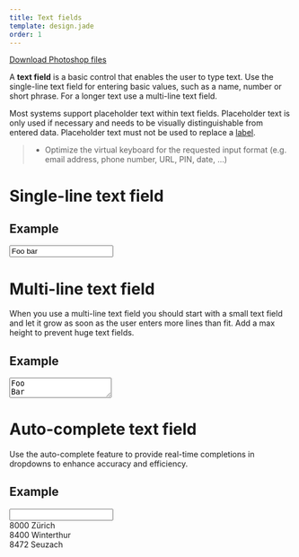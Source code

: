 ```yaml
---
title: Text fields
template: design.jade
order: 1
---
```


<a href="../psd/form.psd" class="download" >Download Photoshop files</a>

A **text field** is a basic control that enables the user to type text. Use the single-line text field for entering basic values, such as a name, number or short phrase. For a longer text use a multi-line text field.

Most systems support placeholder text within text fields. Placeholder text is only used if necessary and needs to be visually distinguishable from entered data. Placeholder text must not be used to replace a [label](http://design.axa.ch/design/components/form_elements/labels.html).

> - Optimize the virtual keyboard for the requested input format (e.g. email address, phone number, URL, PIN, date, ...)

<!--
## Character counter

To be defined
-->

# Single-line text field

## Example

<div style="max-width: 700px" >
  <input type="text" class="control control--input" value="Foo bar" />
</div>

# Multi-line text field

When you use a multi-line text field you should start with a small text field and let it grow
as soon as the user enters more lines than fit. Add a max height to prevent huge text fields.

## Example

<div style="max-width: 700px" >
  <textarea type="text" class="control control--textarea">Foo
Bar</textarea>
</div>

# Auto-complete text field

Use the auto-complete feature to provide real-time completions in dropdowns to enhance
accuracy and efficiency.

## Example

<div class="autocomplete" style="max-width: 700px">
  <input type="text" class="control control--input"/>
  <div style="position: relative;" class="autocomplete__suggestions">
    <div class="autocomplete__suggestions__item">8000 Zürich</div>
    <div class="autocomplete__suggestions__item autocomplete__suggestions__item--selected">8400 Winterthur</div>
    <div class="autocomplete__suggestions__item">8472 Seuzach</div>
  </div>
</div>

<!-- Copyright AXA Versicherungen AG 2015 -->
